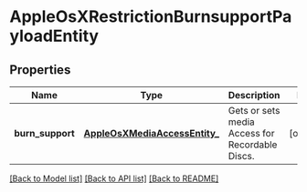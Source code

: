 # AppleOsXRestrictionBurnsupportPayloadEntity

## Properties
Name | Type | Description | Notes
------------ | ------------- | ------------- | -------------
**burn_support** | [**AppleOsXMediaAccessEntity_**](AppleOsXMediaAccessEntity_.md) | Gets or sets media Access for Recordable Discs. | [optional] 

[[Back to Model list]](../README.md#documentation-for-models) [[Back to API list]](../README.md#documentation-for-api-endpoints) [[Back to README]](../README.md)


